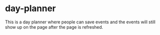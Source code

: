 # day-planner
This is a day planner where people can save events and the events will still show up on the page after the page is refreshed.
